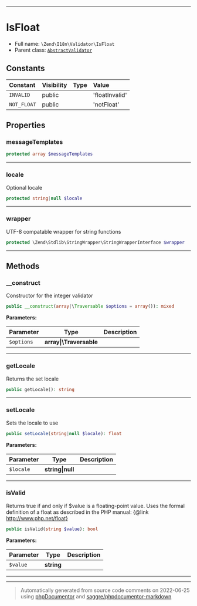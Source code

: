 ***

# IsFloat





* Full name: `\Zend\I18n\Validator\IsFloat`
* Parent class: [`AbstractValidator`](../../Validator/AbstractValidator.md)


## Constants

| Constant | Visibility | Type | Value |
|:---------|:-----------|:-----|:------|
|`INVALID`|public| |&#039;floatInvalid&#039;|
|`NOT_FLOAT`|public| |&#039;notFloat&#039;|

## Properties


### messageTemplates



```php
protected array $messageTemplates
```






***

### locale

Optional locale

```php
protected string|null $locale
```






***

### wrapper

UTF-8 compatable wrapper for string functions

```php
protected \Zend\Stdlib\StringWrapper\StringWrapperInterface $wrapper
```






***

## Methods


### __construct

Constructor for the integer validator

```php
public __construct(array|\Traversable $options = array()): mixed
```








**Parameters:**

| Parameter | Type | Description |
|-----------|------|-------------|
| `$options` | **array&#124;\Traversable** |  |




***

### getLocale

Returns the set locale

```php
public getLocale(): string
```











***

### setLocale

Sets the locale to use

```php
public setLocale(string|null $locale): float
```








**Parameters:**

| Parameter | Type | Description |
|-----------|------|-------------|
| `$locale` | **string&#124;null** |  |




***

### isValid

Returns true if and only if $value is a floating-point value. Uses the formal definition of a float as described
in the PHP manual: {@link http://www.php.net/float}

```php
public isValid(string $value): bool
```








**Parameters:**

| Parameter | Type | Description |
|-----------|------|-------------|
| `$value` | **string** |  |




***


***
> Automatically generated from source code comments on 2022-06-25 using [phpDocumentor](http://www.phpdoc.org/) and [saggre/phpdocumentor-markdown](https://github.com/Saggre/phpDocumentor-markdown)
